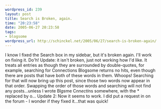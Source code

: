 ```yaml
--- 
wordpress_id: 239
layout: post
title: Search is Broken, again.
time: "20:23:58"
date: 2005-06-27 20:23:58
tags: 
- blogsome
wordpress_url: http://schinckel.net/2005/06/27/search-is-broken-again/
---
```

I know I fixed the Search box in my sidebar, but it's broken again. I'll work on fixing it. Do'h! Update: it isn't broken, just not working how I'd like. It treats all entries as though they are surrounded by double-quotes, for example, searching for Connections Blogsome returns no hits, even though there are posts that have both of these words in them.  Whoops! Searching for that will now bring up this post, since those two words now appear in that order. Swapping the order of those words and searching will not find any posts...unless I wrote Bl*gs*me C*nnecti*ns somewhere, with the * replaced by o... Update 2: Now it seems to work. I did put a request in on the forum - I wonder if they fixed it...that was quick! 
